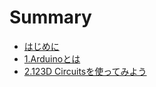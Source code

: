 # Summary

* [はじめに](README.md)
* [1.Arduinoとは](chapter1.md)
* [2.123D Circuitsを使ってみよう](chapter2.md)

